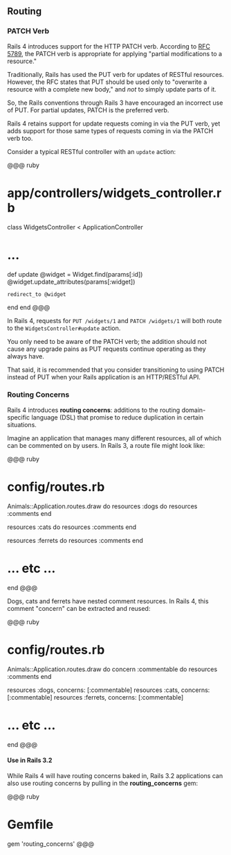 ## Routing

### <a id="patch-verb"></a>PATCH Verb

Rails 4 introduces support for the HTTP PATCH verb. According to [RFC
5789](http://tools.ietf.org/html/rfc5789), the PATCH verb is appropriate
for applying "partial modifications to a resource."

Traditionally, Rails has used the PUT verb for updates of RESTful resources.
However, the RFC states that PUT should be used only to "overwrite a resource
with a complete new body," and *not* to simply update parts of it.

So, the Rails conventions through Rails 3 have encouraged an incorrect use of
PUT. For partial updates, PATCH is the preferred verb.

Rails 4 retains support for update requests coming in via the PUT verb, yet
adds support for those same types of requests coming in via the PATCH verb too.

Consider a typical RESTful controller with an `update` action:

@@@ ruby
# app/controllers/widgets_controller.rb
class WidgetsController < ApplicationController
  # ...

  def update
    @widget = Widget.find(params[:id])
    @widget.update_attributes(params[:widget])

    redirect_to @widget
  end
end
@@@

In Rails 4, requests for `PUT /widgets/1` and `PATCH /widgets/1` will both
route to the `WidgetsController#update` action.

You only need to be aware of the PATCH verb; the addition should not cause any
upgrade pains as PUT requests continue operating as they always have.

That said, it is recommended that you consider transitioning to using PATCH
instead of PUT when your Rails application is an HTTP/RESTful API.

### <a id="routing-concerns"></a>Routing Concerns

Rails 4 introduces **routing concerns**: additions to the routing
domain-specific language (DSL) that promise to reduce duplication in certain
situations.

Imagine an application that manages many different resources, all of which
can be commented on by users. In Rails 3, a route file might look like:

@@@ ruby
# config/routes.rb
Animals::Application.routes.draw do
  resources :dogs do
    resources :comments
  end

  resources :cats do
    resources :comments
  end

  resources :ferrets do
    resources :comments
  end

  # ... etc ...
end
@@@

Dogs, cats and ferrets have nested comment resources. In Rails 4, this comment
"concern" can be extracted and reused:

@@@ ruby
# config/routes.rb
Animals::Application.routes.draw do
  concern :commentable do
    resources :comments
  end

  resources :dogs,    concerns: [:commentable]
  resources :cats,    concerns: [:commentable]
  resources :ferrets, concerns: [:commentable]
  # ... etc ...
end
@@@

#### <a id="routing-concerns-in-rails32"></a>Use in Rails 3.2

While Rails 4 will have routing concerns baked in, Rails 3.2 applications can
also use routing concerns by pulling in the **routing_concerns** gem:

@@@ ruby
# Gemfile
gem 'routing_concerns'
@@@

<!-- TODO: Talk about #call-able concerns -->
